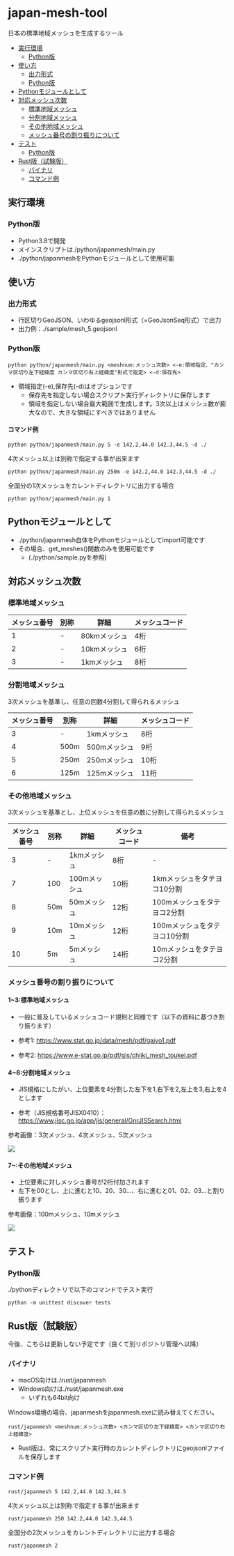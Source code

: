 # japan-mesh-tool

日本の標準地域メッシュを生成するツール

<!-- TOC -->

- [実行環境](#実行環境)
    - [Python版](#python版)
- [使い方](#使い方)
    - [出力形式](#出力形式)
    - [Python版](#python版-1)
- [Pythonモジュールとして](#pythonモジュールとして)
- [対応メッシュ次数](#対応メッシュ次数)
    - [標準地域メッシュ](#標準地域メッシュ)
    - [分割地域メッシュ](#分割地域メッシュ)
    - [その他地域メッシュ](#その他地域メッシュ)
    - [メッシュ番号の割り振りについて](#メッシュ番号の割り振りについて)
- [テスト](#テスト)
    - [Python版](#python版-2)
- [Rust版（試験版）](#rust版試験版)
    - [バイナリ](#バイナリ)
    - [コマンド例](#コマンド例)

<!-- /TOC -->

## 実行環境

### Python版
- Python3.8で開発
- メインスクリプトは./python/japanmesh/main.py
- ./python/japanmeshをPythonモジュールとして使用可能


## 使い方

### 出力形式

- 行区切りGeoJSON、いわゆるgeojsonl形式（=GeoJsonSeq形式）で出力
- 出力例：./sample/mesh_5.geojsonl

### Python版

```
python python/japanmesh/main.py <meshnum:メッシュ次数> <-e:領域指定、"カンマ区切り左下経緯度 カンマ区切り右上経緯度"形式で指定> <-d:保存先>
```

- 領域指定(-e),保存先(-d)はオプションです
    - 保存先を指定しない場合スクリプト実行ディレクトリに保存します
    - 領域を指定しない場合最大範囲で生成します。3次以上はメッシュ数が膨大なので、大きな領域にすべきではありません


#### コマンド例

```
python python/japanmesh/main.py 5 -e 142.2,44.0 142.3,44.5 -d ./
```

4次メッシュ以上は別称で指定する事が出来ます
```
python python/japanmesh/main.py 250m -e 142.2,44.0 142.3,44.5 -d ./
```

全国分の1次メッシュをカレントディレクトリに出力する場合
```
python python/japanmesh/main.py 1
```

## Pythonモジュールとして

- ./python/japanmesh自体をPythonモジュールとしてimport可能です
- その場合、get_meshes()関数のみを使用可能です
    - (./python/sample.pyを参照)


## 対応メッシュ次数

### 標準地域メッシュ

|  メッシュ番号  |  別称  |  詳細  |  メッシュコード  |
| ---- | ---- | ---- | ---- |
|  1  |  -  |  80kmメッシュ |  4桁  |
|  2  |  -  |  10kmメッシュ |  6桁  |
|  3  |  -  |  1kmメッシュ  |  8桁  |

### 分割地域メッシュ

3次メッシュを基準し、任意の回数4分割して得られるメッシュ

|  メッシュ番号  |  別称  |  詳細  |  メッシュコード  |
| ---- | ---- | ---- | ---- |
|  3  |  -  |  1kmメッシュ  |  8桁  |
|  4  |  500m  |  500mメッシュ |  9桁  |
|  5  |  250m  |  250mメッシュ |  10桁  |
|  6  |  125m  |  125mメッシュ |  11桁  |

### その他地域メッシュ

3次メッシュを基準とし、上位メッシュを任意の数に分割して得られるメッシュ

|  メッシュ番号  |  別称  |  詳細  |  メッシュコード  |  備考  |
| ---- | ---- | ---- | ---- | ---- |
|  3  |  -  |  1kmメッシュ  |  8桁  |  -  |
|  7  |  100  |  100mメッシュ |  10桁  |  1kmメッシュをタテヨコ10分割  |
|  8  |  50m  |  50mメッシュ  |  12桁  |  100mメッシュをタテヨコ2分割  |
|  9  |  10m  |  10mメッシュ  |  12桁  |  100mメッシュをタテヨコ10分割  |
|  10  |  5m  |  5mメッシュ  |  14桁  |  10mメッシュをタテヨコ2分割  |


### メッシュ番号の割り振りについて

#### 1~3:標準地域メッシュ

- 一般に普及しているメッシュコード規則と同様です（以下の資料に基づき割り振ります）

- 参考1: https://www.stat.go.jp/data/mesh/pdf/gaiyo1.pdf

- 参考2: https://www.e-stat.go.jp/pdf/gis/chiiki_mesh_toukei.pdf

#### 4~6:分割地域メッシュ

- JIS規格にしたがい、上位要素を4分割した左下を1,右下を2,左上を3,右上を4とします

- 参考（JIS規格番号JISX0410）：<https://www.jisc.go.jp/app/jis/general/GnrJISSearch.html>


参考画像：3次メッシュ、4次メッシュ、5次メッシュ

<img src="./imgs/01.png">


#### 7~:その他地域メッシュ

- 上位要素に対しメッシュ番号が2桁付加されます
- 左下を00とし、上に進むと10、20、30…、右に進むと01、02、03…と割り振ります

参考画像：100mメッシュ、10mメッシュ

<img src="./imgs/02.png">

## テスト

### Python版
./pythonディレクトリで以下のコマンドでテスト実行

```shell
python -m unittest discover tests
```


## Rust版（試験版）

今後、こちらは更新しない予定です（良くて別リポジトリ管理へ以降）

### バイナリ
- macOS向けは./rust/japanmesh
- Windows向けは./rust/japanmesh.exe
    - いずれも64bit向け


Windows環境の場合、japanmeshをjapanmesh.exeに読み替えてください。

```
rust/japanmesh <meshnum:メッシュ次数> <カンマ区切り左下経緯度> <カンマ区切り右上経緯度>
```

- Rust版は、常にスクリプト実行時のカレントディレクトリにgeojsonlファイルを保存します


### コマンド例

```
rust/japanmesh 5 142.2,44.0 142.3,44.5
```

4次メッシュ以上は別称で指定する事が出来ます
```
rust/japanmesh 250 142.2,44.0 142.3,44.5
```

全国分の2次メッシュをカレントディレクトリに出力する場合
```
rust/japanmesh 2
```